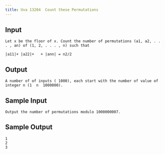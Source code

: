 ```yaml
---
title: Uva 13204  Count these Permutations
---
```



## Input

```text
Let x be the floor of x. Count the number of permutations (a1, a2, . . . , an) of (1, 2, . . . , n) such that

|a11|+ |a22|+   + |ann| = n2/2
```

## Output

```text
A number of of inputs ( 1000), each start with the number of value of integer n (1  n  1000000).

```

## Sample Input

```text
Output the number of permutations modulo 1000000007.

```

## Sample Output

```text
1
2
3

```
